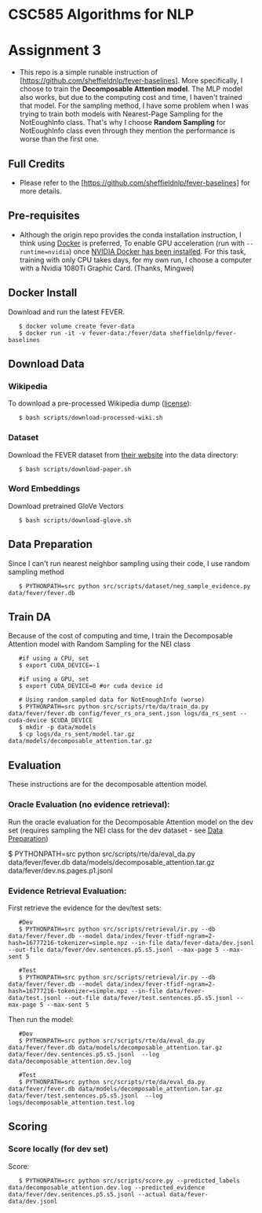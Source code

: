 # CSC585 Algorithms for NLP 

# Assignment 3

* This repo is a simple runable instruction of [https://github.com/sheffieldnlp/fever-baselines]. More specifically, I choose to train the **Decomposable Attention model**. The MLP model also works, but due to the computing cost and time, I haven't trained that model. For the sampling method, I have some problem when I was trying to train both models with Nearest-Page Sampling for the NotEoughInfo class. That's why I choose **Random Sampling** for NotEoughInfo class even through they mention the performance is worse than the first one.

## Full Credits
* Please refer to the [https://github.com/sheffieldnlp/fever-baselines] for more details.

## Pre-requisites
* Although the origin repo provides the conda installation instruction, I think using [Docker](https://www.docker.com/) is preferred, To enable GPU acceleration (run with `--runtime=nvidia`) once [NVIDIA Docker has been installed](https://github.com/NVIDIA/nvidia-docker). For this task, training with only CPU takes days, for my own run, I choose a computer with a Nvidia 1080Ti Graphic Card. (Thanks, Mingwei)


## Docker Install

Download and run the latest FEVER. 
```
   $ docker volume create fever-data
   $ docker run -it -v fever-data:/fever/data sheffieldnlp/fever-baselines
```


## Download Data

### Wikipedia

To download a pre-processed Wikipedia dump ([license](https://s3-eu-west-1.amazonaws.com/fever.public/license.html)):
```
   $ bash scripts/download-processed-wiki.sh
```


### Dataset

Download the FEVER dataset from [their website](https://sheffieldnlp.github.io/fever/data.html) into the data directory:
```
   $ bash scripts/download-paper.sh
```
 
 
### Word Embeddings 
  
Download pretrained GloVe Vectors
```
   $ bash scripts/download-glove.sh
```


## Data Preparation

Since I can't run nearest neighbor sampling using their code, I use random sampling method
```
   $ PYTHONPATH=src python src/scripts/dataset/neg_sample_evidence.py data/fever/fever.db
```


## Train DA
Because of the cost of computing and time, I train the Decomposable Attention model with Random Sampling for the NEI class
```
   #if using a CPU, set
   $ export CUDA_DEVICE=-1

   #if using a GPU, set
   $ export CUDA_DEVICE=0 #or cuda device id

   # Using random sampled data for NotEnoughInfo (worse)
   $ PYTHONPATH=src python src/scripts/rte/da/train_da.py data/fever/fever.db config/fever_rs_ora_sent.json logs/da_rs_sent --cuda-device $CUDA_DEVICE
   $ mkdir -p data/models
   $ cp logs/da_rs_sent/model.tar.gz data/models/decomposable_attention.tar.gz
```

## Evaluation

These instructions are for the decomposable attention model.

### Oracle Evaluation (no evidence retrieval):
    
Run the oracle evaluation for the Decomposable Attention model on the dev set (requires sampling the NEI class for the dev dataset - see [Data Preparation](#data-preparation))
    
   $ PYTHONPATH=src python src/scripts/rte/da/eval_da.py data/fever/fever.db data/models/decomposable_attention.tar.gz data/fever/dev.ns.pages.p1.jsonl
    

### Evidence Retrieval Evaluation:

First retrieve the evidence for the dev/test sets:
```
   #Dev
   $ PYTHONPATH=src python src/scripts/retrieval/ir.py --db data/fever/fever.db --model data/index/fever-tfidf-ngram=2-hash=16777216-tokenizer=simple.npz --in-file data/fever-data/dev.jsonl --out-file data/fever/dev.sentences.p5.s5.jsonl --max-page 5 --max-sent 5
    
   #Test
   $ PYTHONPATH=src python src/scripts/retrieval/ir.py --db data/fever/fever.db --model data/index/fever-tfidf-ngram=2-hash=16777216-tokenizer=simple.npz --in-file data/fever-data/test.jsonl --out-file data/fever/test.sentences.p5.s5.jsonl --max-page 5 --max-sent 5

```
Then run the model:
```   
   #Dev
   $ PYTHONPATH=src python src/scripts/rte/da/eval_da.py data/fever/fever.db data/models/decomposable_attention.tar.gz data/fever/dev.sentences.p5.s5.jsonl  --log data/decomposable_attention.dev.log
    
   #Test
   $ PYTHONPATH=src python src/scripts/rte/da/eval_da.py data/fever/fever.db data/models/decomposable_attention.tar.gz data/fever/test.sentences.p5.s5.jsonl  --log logs/decomposable_attention.test.log
```

## Scoring
### Score locally (for dev set)  
Score:
```
   $ PYTHONPATH=src python src/scripts/score.py --predicted_labels data/decomposable_attention.dev.log --predicted_evidence data/fever/dev.sentences.p5.s5.jsonl --actual data/fever-data/dev.jsonl
```
 
